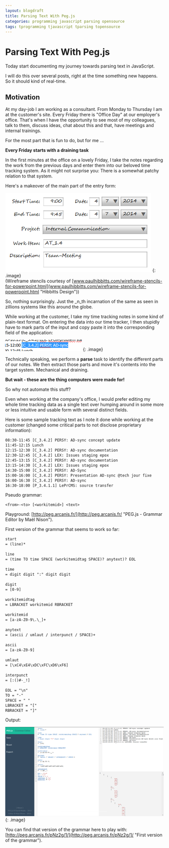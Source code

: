 ```yaml
---
layout: blogdraft
title: Parsing Text With Peg.js
categories: programming javascript parsing opensource
tags: tprogramming tjavascript tparsing topensource
---
```


# Parsing Text With Peg.js

Today start documenting my journey towards parsing text in JavaScript. 

I will do this over several posts, right at the time something new happens. So it should kind of real-time.

## Motivation

At my day-job I am working as a consultant. From Monday to Thursday I am at the customer's site. Every Friday there is "Office Day" at our employer's office. That's when I have the opportunity to see most of my colleagues, talk to them, discuss ideas, chat about this and that, have meetings and internal trainings.

For the most part that is fun to do, but for me ...

**Every Friday starts with a draining task**

In the first minutes at the office on a lovely Friday, I take the notes regarding the work from the previous days and enter them into our beloved time tracking system. As it might not surprise you: There is a somewhat patchy relation to that system.

Here's a makeover of the main part of the entry form: 

![Sketch of a time tracking entry form](/images/posts/PegJs/TimeTrackingEntryForm.png)
{: .image}  
(Wireframe stencils courtesy of [www.paulhibbitts.com/wireframe-stencils-for-powerpoint.html](www.paulhibbitts.com/wireframe-stencils-for-powerpoint.html "Hibbitts Design"))

So, nothing surprisingly. Just the _n_th incarnation of the same as seen in zillions systems like this around the globe.

While working at the customer, I take my time tracking notes in some kind of plain-text format. On entering the data into our time tracker, I then stupidly have to mark parts of the input and copy paste it into the corresponding field of the application:

![Marked Time Data](/images/posts/PegJs/MarkedTimeData.png)
{: .image}

Technically speaking, we perform a **parse** task to identify the different parts of our notes. We then extract those parts and move it's contents into the target system. Mechanical and draining.

**But wait - these are the thing computers were made for!**

So why not automate this stuff?

Even when working at the company's office, I would prefer editing my whole time tracking data as a single text over humping around in some more or less intuitive and usable form with several distinct fields.

Here is some sample tracking text as I note it done while working at the customer (changed some critical parts to not disclose proprietary information):

    08:30-11:45 [C_3.4.2] PERSY: AD-sync concept update
    11:45-12:15 Lunch
    12:15-12:30 [C_3.4.2] PERSY: AD-sync documentation
    12:30-12:45 [C_3.4.2] LEX: Issues staging epox
    12:45-13:15 [C_3.4.2] PERSY: AD-sync documentation
    13:15-14:30 [C_3.4.2] LEX: Issues staging epox
    14:30-15:00 [C_3.4.2] PERSY: AD-Sync
    15:00-16:00 [C_3.4.2] PERSY: Presentation AD-sync @tech jour fixe
    16:00-16:30 [C_3.4.2] PERSY: AD-sync
    16:30-18:00 [P_3.4.1.1] LePrCMS: source transfer
    
Pseudo grammar:

    <from>-<to> [<workitemid>] <text>

Playground: [http://peg.arcanis.fr/](http://peg.arcanis.fr/ "PEG.js - Grammar Editor by Maël Nison").

First version of the grammar that seems to work so far: 

    start
    = (line)*
    
    line
    = (time TO time SPACE (workitemidtag SPACE)? anytext)? EOL
    
    time
    = digit digit ":" digit digit
    
    digit
    = [0-9]
    
    workitemidtag
    = LBRACKET workitemid RBRACKET
    
    workitemid
    = [a-zA-Z0-9\.\_]+
    
    anytext
    = (ascii / umlaut / interpunct / SPACE)+
    
    ascii
    = [a-zA-Z0-9]
    
    umlaut
    = [\xC4\xE4\xDC\xFC\xD6\xF6]
    
    interpunct
    = [:()#-_!]
    
    EOL = "\n"
    TO = "-"
    SPACE = " "
    LBRACKET = "["
    RBRACKET = "]"
    
Output:

![Screenshot of the Grammar Editor](/images/posts/PegJs/ScreenshotGrammarEditor.png)
{: .image}

You can find that version of the grammar here to play with: [http://peg.arcanis.fr/pNz2g/1/](http://peg.arcanis.fr/pNz2g/1/ "First version of the grammar").
